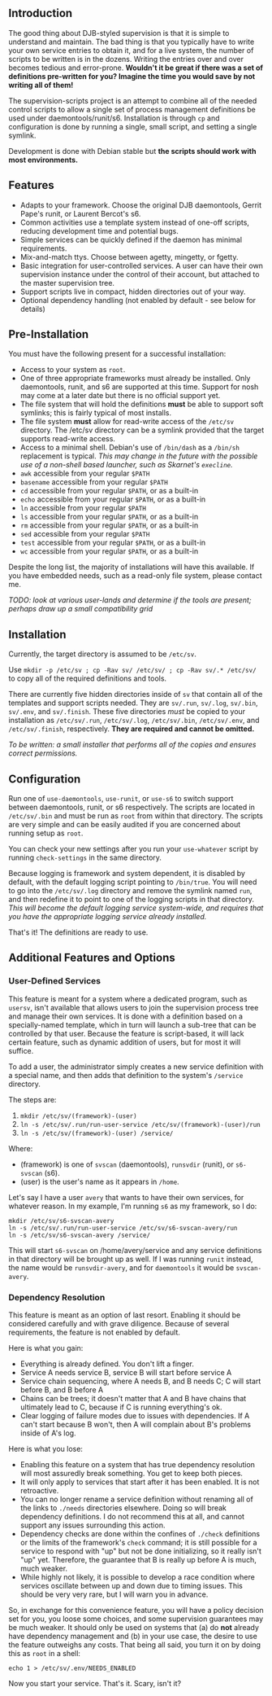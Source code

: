 ## Introduction #

The good thing about DJB-styled supervision is that it is simple to understand and maintain.  The bad thing is that you typically have to write your own service entries to obtain it, and for a live system, the number of scripts to be written is in the dozens.  Writing the entries over and over becomes tedious and error-prone.  **Wouldn't it be great if there was a set of definitions pre-written for you?  Imagine the time you would save by not writing all of them!**

The supervision-scripts project is an attempt to combine all of the needed control scripts to allow a single set of process management definitions be used under daemontools/runit/s6.  Installation is through `cp` and configuration is done by running a single, small script, and setting a single symlink.

Development is done with Debian stable but **the scripts should work with most environments.**

## Features #
* Adapts to your framework.  Choose the original DJB daemontools, Gerrit Pape's runit, or Laurent Bercot's s6.
* Common activities use a template system instead of one-off scripts, reducing development time and potential bugs.
* Simple services can be quickly defined if the daemon has minimal requirements.
* Mix-and-match ttys.  Choose between agetty, mingetty, or fgetty.
* Basic integration for user-controlled services.  A user can have their own supervision instance under the control of their account, but attached to the master supervision tree.
* Support scripts live in compact, hidden directories out of your way.
* Optional dependency handling (not enabled by default - see below for details)

## Pre-Installation #
You must have the following present for a successful installation:

* Access to your system as `root`.
* One of three appropriate frameworks must already be installed.  Only daemontools, runit, and s6 are supported at this time.  Support for nosh may come at a later date but there is no official support yet.
* The file system that will hold the definitions **must** be able to support soft symlinks; this is fairly typical of most installs.
* The file system **must** allow for read-write access of the `/etc/sv` directory.  The /etc/sv directory can be a symlink provided that the target supports read-write access.
* Access to a minimal shell.  Debian's use of `/bin/dash` as a `/bin/sh` replacement is typical.  *This may change in the future with the possible use of a non-shell based launcher, such as Skarnet's `execline`.*
* `awk` accessible from your regular `$PATH`
* `basename` accessible from your regular `$PATH`
* `cd` accessible from your regular `$PATH`, or as a built-in
* `echo` accessible from your regular `$PATH`, or as a built-in
* `ln` accessible from your regular `$PATH`
* `ls` accessible from your regular `$PATH`, or as a built-in
* `rm` accessible from your regular `$PATH`, or as a built-in
* `sed` accessible from your regular `$PATH`
* `test` accessible from your regular `$PATH`, or as a built-in
* `wc` accessible from your regular `$PATH`, or as a built-in

Despite the long list, the majority of installations will have this available.  If you have embedded needs, such as a read-only file system, please contact me.

*TODO: look at various user-lands and determine if the tools are present; perhaps draw up a small compatibility grid*

## Installation

Currently, the target directory is assumed to be `/etc/sv`.

Use `mkdir -p /etc/sv ; cp -Rav sv/ /etc/sv/ ; cp -Rav sv/.* /etc/sv/` to copy all of the required definitions and tools.

There are currently five hidden directories inside of `sv` that contain all of the templates and support scripts needed.  They are `sv/.run`, `sv/.log`, `sv/.bin`, `sv/.env`, and `sv/.finish`.  These five directories *must* be copied to your installation as `/etc/sv/.run`, `/etc/sv/.log`, `/etc/sv/.bin`, `/etc/sv/.env`, and `/etc/sv/.finish`, respectively.  **They are required and cannot be omitted.**

*To be written: a small installer that performs all of the copies and ensures correct permissions.*

## Configuration

Run one of `use-daemontools`, `use-runit`, or `use-s6` to switch support between daemontools, runit, or s6 respectively.  The scripts are located in `/etc/sv/.bin` and must be run as `root` from within that directory.  The scripts are very simple and can be easily audited if you are concerned about running setup as `root`.

You can check your new settings after you run your `use-whatever` script by running `check-settings` in the same directory.

Because logging is framework and system dependent, it is disabled by default, with the default logging script pointing to `/bin/true`.  You will need to go into the `/etc/sv/.log` directory and remove the symlink named `run`, and then redefine it to point to one of the logging scripts in that directory.  *This will become the default logging service system-wide, and requires that you have the appropriate logging service already installed.* 

That's it!  The definitions are ready to use.

## Additional Features and Options

### User-Defined Services
This feature is meant for a system where a dedicated program, such as `usersv`, isn't available that allows users to join the supervision process tree and manage their own services.  It is done with a definition based on a specially-named template, which in turn will launch a sub-tree that can be controlled by that user.  Because the feature is script-based, it will lack certain feature, such as dynamic addition of users, but for most it will suffice.

To add a user, the administrator simply creates a new service definition with a special name, and then adds that definition to the system's `/service` directory.

The steps are:

1. `mkdir /etc/sv/(framework)-(user)`
2. `ln -s /etc/sv/.run/run-user-service /etc/sv/(framework)-(user)/run`
3. `ln -s /etc/sv/(framework)-(user) /service/`

Where:

* (framework) is one of `svscan` (daemontools), `runsvdir` (runit), or `s6-svscan` (s6).
* (user) is the user's name as it appears in `/home`.

Let's say I have a user `avery` that wants to have their own services, for whatever reason.  In my example, I'm running `s6` as my framework, so I do:

    mkdir /etc/sv/s6-svscan-avery
    ln -s /etc/sv/.run/run-user-service /etc/sv/s6-svscan-avery/run
    ln -s /etc/sv/s6-svscan-avery /service/

This will start `s6-svscan` on /home/avery/service and any service definitions in that directory will be brought up as well.  If I was running `runit` instead, the name would be `runsvdir-avery`, and for `daemontools` it would be `svscan-avery`.

### Dependency Resolution
This feature is meant as an option of last resort.  Enabling it should be considered carefully and with grave diligence.  Because of several requirements, the feature is not enabled by default.

Here is what you gain:
* Everything is already defined.  You don't lift a finger.
* Service A needs service B, service B will start before service A
* Service chain sequencing, where A needs B, and B needs C; C will start before B, and B before A
* Chains can be trees; it doesn't matter that A and B have chains that ultimately lead to C, because if C is running everything's ok.
* Clear logging of failure modes due to issues with dependencies.  If A can't start because B won't, then A will complain about B's problems inside of A's log.

Here is what you lose:
* Enabling this feature on a system that has true dependency resolution will most assuredly break something.  You get to keep both pieces.
* It will only apply to services that start after it has been enabled.  It is not retroactive.
* You can no longer rename a service definition without renaming all of the links to `./needs` directories elsewhere.  Doing so will break dependency definitions.  I do not recommend this at all, and cannot support any issues surrounding this action.
* Dependency checks are done within the confines of `./check` definitions or the limits of the framework's `check` command; it is still possible for a service to respond with "up" but not be done initializing, so it really isn't "up" yet.  Therefore, the guarantee that B is really up before A is much, much weaker.  
* While highly not likely, it is possible to develop a race condition where services oscillate between up and down due to timing issues.  This should be very very rare, but I will warn you in advance.

So, in exchange for this convenience feature, you will have a policy decision set for you, you loose some choices, and some supervision guarantees may be much weaker.  It should only be used on systems that (a) do **not** already have dependency management and (b) in your use case, the desire to use the feature outweighs any costs.
That being all said, you turn it on by doing this as `root` in a shell:

    echo 1 > /etc/sv/.env/NEEDS_ENABLED

Now you start your service.  That's it.  Scary, isn't it?
